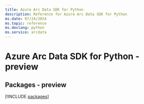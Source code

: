 ```yaml
---
title: Azure Arc Data SDK for Python
description: Reference for Azure Arc Data SDK for Python
ms.date: 07/24/2024
ms.topic: reference
ms.devlang: python
ms.service: arcdata
---
```

# Azure Arc Data SDK for Python - preview
## Packages - preview
[!INCLUDE [packages](arc-data-index.md)]
